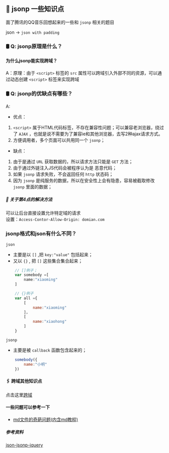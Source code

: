 ## 🐝 jsonp 一些知识点
面了腾讯的QQ音乐回想起来的一些和 `jsonp` 相关的题目<br> 

json -> `json with padding`

### 🛢 Q: jsonp原理是什么？
####   为什么jsonp能实现跨域？
A：原理：由于 `<script>` 标签的 `src` 属性可以跨域引入外部不同的资源，可以通过动态创建 `<script>` 标签来实现跨域

### 🛢 Q: jsonp的优缺点有哪些？
A:
- 优点：
1. `<script>` 属于HTML代码标签，不存在兼容性问题；可以兼容老浏览器，绕过了 `AJAX` ，也就是说不需要为了兼容ie和其他浏览器，去写2种ajax请求方式。
2. 方便调用者，多个页面可以共用同一个 `jsonp`；

- 缺点：
1. 由于是通过 `URL` 获取数据的，所以请求方法只能是 `GET` 方法；<br>
2. 由于通过外链注入JS代码会被程序认为是 恶意代码；
3. 如果 `jsonp` 请求失败，不会返回任何 `http` 状态码；
4. 因为 `jsonp` 是纯服务的数据，所以在安全性上会有隐患，容易被截取修改 `jsonp` 里面的数据；

##### 🔋 关于第4点的解决方法
可以让后台直接设置允许特定域的请求 <br>
设置：`Access-Contor-Allow-Origin: domian.com`

### jsonp格式和json有什么不同？
`json`
- 主要是以 `[]` ,把 `key:"value"` 包括起来；
- 又以 `{}` , 把 `[]` 这些集合集合起来；

```js
    // []例子；
    var somebody =[
        name:"xiaoming"
    ]

    // {}例子
    var all ={
        [
            name:"xiaoming"
        ]，
        [
            name:"xiaohong"
        ]
    }

```

`jsonp`
- 主要是被 `callback` 函数包含起来的；

```js
    somebody({
        name:"小明"
    })
```

#### 🖇 跨域其他知识点
点击这里[跨域](./kuayu.md)

#### 一些问题可以参考一下
- [md文件的奇葩问题(内含md教程)](https://github.com/heycqing/KillTime/issues/6#issue-354244729)

##### 参考资料
[json-jsonp-jquery](http://www.cnblogs.com/dowinning/archive/2012/04/19/json-jsonp-jquery.html)
